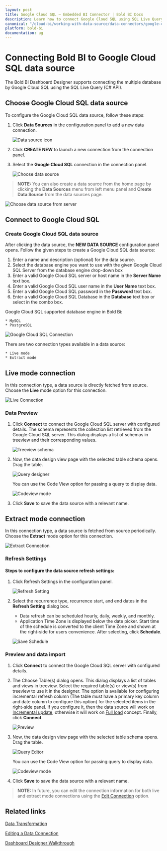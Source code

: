 ```yaml
---
layout: post
title: Google Cloud SQL – Embedded BI Connector | Bold BI Docs
description: Learn how to connect Google Cloud SQL using SQL Live Query with Bold BI deployed in your server and create data source.
canonical: "/cloud-bi/working-with-data-source/data-connectors/google-cloud-sql/"
platform: bold-bi
documentation: ug
---
```

 
# Connecting Bold BI to Google Cloud SQL data source
The Bold BI Dashboard Designer supports connecting the multiple database by Google Cloud SQL using the SQL Live Query (C# API).

## Choose Google Cloud SQL data source
To configure the Google Cloud SQL data source, follow these steps: 
1. Click **Data Sources** in the configuration panel to add a new data connection.

   ![Data source icon](/static/assets/embedded/working-with-datasource/data-connectors/images/common/DataSourcesIcon.png)

2. Click **CREATE NEW** to launch a new connection from the connection panel.
3. Select the **Google Cloud SQL** connection in the connection panel.

   ![Choose data source](/static/assets/embedded/working-with-datasource/data-connectors/images/GoogleCloudSQL/ChooseDS.png)

> **NOTE:**  You can also create a data source from the home page by clicking the **Data Sources** menu from left menu panel and **Create Data Source** from the data sources page.

   ![Choose data source from server](/static/assets/embedded/working-with-datasource/data-connectors/images/GoogleCloudSQL/ChooseDS_server.png)

## Connect to Google Cloud SQL
### Create Google Cloud SQL data source
After clicking the data source, the **NEW DATA SOURCE** configuration panel opens. Follow the given steps to create a Google Cloud SQL data source: 
1. Enter a name and description (optional) for the data source. 
2. Select the database engine you want to use with the given Google Cloud SQL Server from the database engine drop-down box
3. Enter a valid Google Cloud SQL  server or host name in the **Server Name** text box.
4. Enter a valid Google Cloud SQL user name in the **User Name** text box. 
5. Enter a valid Google Cloud SQL  password in the **Password** text box.
6. Enter a valid Google Cloud SQL  Database in the **Database** text box or select in the combo box.

Google Cloud SQL supported database engine in Bold Bi:

	* MySQL
	* PostgreSQL

![Google Cloud SQL Connection](/static/assets/embedded/working-with-datasource/data-connectors/images/GoogleCloudSQL/GoogleCloudSQL_Connection.png)

There are two connection types available in a data source:

	* Live mode
	* Extract mode

## Live mode connection

In this connection type, a data source is directly fetched from source. Choose the **Live** mode option for this connection.

![Live Connection](/static/assets/embedded/working-with-datasource/data-connectors/images/GoogleCloudSQL/GoogleCloudSQL_Live_Connection.png)

### Data Preview
1. Click **Connect** to connect the Google Cloud SQL server with configured details. 
The schema represents the collection list retrieved from the Google Cloud SQL server. This dialog displays a list of schemas in treeview and their corresponding values.

   ![Treeview schema](/static/assets/embedded/working-with-datasource/data-connectors/images/common/Treeview_schema.png)

2. Now, the data design view page with the selected table schema opens. Drag the table.

   ![Query designer](/static/assets/embedded/working-with-datasource/data-connectors/images/common/QueryEditor_sql.png)

    You can use the Code View option for passing a query to display data.

   ![Codeview mode](/static/assets/embedded/working-with-datasource/data-connectors/images/common/CodeViewMode.png)

3. Click **Save** to save the data source with a relevant name.

## Extract mode connection 

In this connection type, a data source is fetched from source periodically. Choose the **Extract** mode option for this connection.

![Extract Connection](/static/assets/embedded/working-with-datasource/data-connectors/images/GoogleCloudSQL/GoogleCloudSQL_Extract_Connection.png)

### Refresh Settings
#### Steps to configure the data source refresh settings:
1. Click Refresh Settings in the configuration panel.

    ![Refresh Setting](/static/assets/embedded/working-with-datasource/data-connectors/images/GoogleCloudSQL/GoogleCloudSQL_Refresh_Setting.png)

2. Select the recurrence type, recurrence start, and end dates in the **Refresh Setting** dialog box.
	* Data refresh can be scheduled hourly, daily, weekly, and monthly.
	* Application Time Zone is displayed below the date picker. Start time of the schedule is converted to the client Time Zone and shown at the right-side for users convenience. After selecting, click **Schedule**.

	![Save Schedule](/static/assets/embedded/working-with-datasource/data-connectors/images/common/RefreshSetting.png)

### Preview and data import
1. Click **Connect** to connect the Google Cloud SQL server with configured details.
2. The Choose Table(s) dialog opens. This dialog displays a list of tables and views in treeview. Select the required table(s) or view(s) from treeview to use it in the designer.
The option is available for configuring incremental refresh column (The table must have a primary key column and date column to configure this option) for the selected items in the right-side panel. If you configure it, then the data source will work on [Incremental update](/embedded-bi/working-with-data-source/data-connectors/sql-data-source/#incremental-update), otherwise it will work on [Full load](/embedded-bi/working-with-data-source/data-connectors/sql-data-source/#full-load) concept. Finally, click **Connect**.

   ![Preview](/static/assets/embedded/working-with-datasource/data-connectors/images/common/Preview_Extract.png)

3. Now, the data design view page with the selected table schema opens. Drag the table.

   ![Query Editor](/static/assets/embedded/working-with-datasource/data-connectors/images/common/QueryEditor_Extract.png)
    
    You can use the Code View option for passing query to display data.

   ![Codeview mode](/static/assets/embedded/working-with-datasource/data-connectors/images/common/CodeViewMode_Extract.png)

4. Click **Save** to save the data source with a relevant name.

> **NOTE:**  In future, you can edit the connection information for both live and extract mode connections using the [Edit Connection](/embedded-bi/working-with-data-source/editing-a-data-connection/) option.

## Related links
[Data Transformation](/embedded-bi/working-with-data-source/transforming-data/joining-table/)

[Editing a Data Connection](/embedded-bi/working-with-data-source/editing-a-data-connection/)   

[Dashboard Designer Walkthrough](/embedded-bi/getting-started/bold-bi-walk-through/)